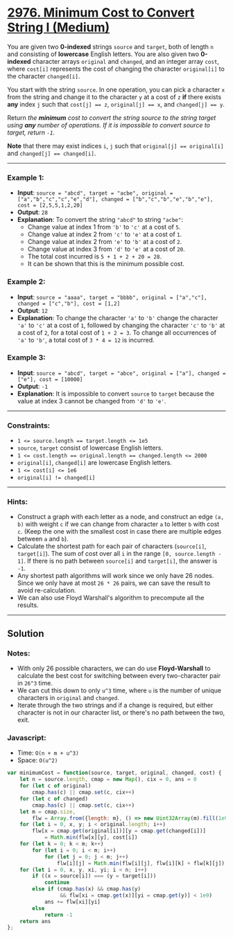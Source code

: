 # [2976. Minimum Cost to Convert String I (Medium)](https://leetcode.com/problems/minimum-cost-to-convert-string-i/)

You are given two **0-indexed** strings `source` and `target`, both of length `n` and consisting of **lowercase** English letters. You are also given two **0-indexed** character arrays `original` and `changed`, and an integer array `cost`, where `cost[i]` represents the cost of changing the character `original[i]` to the character `changed[i]`.

You start with the string `source`. In one operation, you can pick a character `x` from the string and change it to the character `y` at a cost of `z` **if** there exists **any** index `j` such that `cost[j] == z`, `original[j] == x`, and `changed[j] == y`.

Return _the **minimum** cost to convert the string source to the string target using **any** number of operations. If it is impossible to convert source to target, return `-1`_.

**Note** that there may exist indices `i`, `j` such that `original[j] == original[i]` and `changed[j] == changed[i]`.

---
### Example 1:
 - **Input**: `source = "abcd", target = "acbe", original = ["a","b","c","c","e","d"], changed = ["b","c","b","e","b","e"], cost = [2,5,5,1,2,20]`
 - **Output**: `28`
 - **Explanation**: To convert the string `"abcd"` to string `"acbe"`:
   - Change value at index 1 from `'b'` to `'c'` at a cost of `5`.
   - Change value at index 2 from `'c'` to `'e'` at a cost of `1`.
   - Change value at index 2 from `'e'` to `'b'` at a cost of `2`.
   - Change value at index 3 from `'d'` to `'e'` at a cost of `20`.
   - The total cost incurred is `5 + 1 + 2 + 20 = 28`.
   - It can be shown that this is the minimum possible cost.

### Example 2:
 - **Input**: `source = "aaaa", target = "bbbb", original = ["a","c"], changed = ["c","b"], cost = [1,2]`
 - **Output**: `12`
 - **Explanation**: To change the character `'a'` to `'b'` change the character `'a'` to `'c'` at a cost of `1`, followed by changing the character `'c'` to `'b'` at a cost of `2`, for a total cost of `1 + 2 = 3`. To change all occurrences of `'a'` to `'b'`, a total cost of `3 * 4 = 12` is incurred.

### Example 3:
 - **Input**: `source = "abcd", target = "abce", original = ["a"], changed = ["e"], cost = [10000]`
 - **Output**: `-1`
 - **Explanation**: It is impossible to convert `source` to `target` because the value at index 3 cannot be changed from `'d'` to `'e'`.

---
### Constraints:
 - `1 <= source.length == target.length <= 1e5`
 - `source`, `target` consist of lowercase English letters.
 - `1 <= cost.length == original.length == changed.length <= 2000`
 - `original[i]`, `changed[i]` are lowercase English letters.
 - `1 <= cost[i] <= 1e6`
 - `original[i] != changed[i]`

---
### Hints:
 - Construct a graph with each letter as a node, and construct an edge `(a, b)` with weight `c` if we can change from character `a` to letter `b` with cost `c`. (Keep the one with the smallest cost in case there are multiple edges between `a` and `b`).
 - Calculate the shortest path for each pair of characters (`source[i]`, `target[i]`). The sum of cost over all `i` in the range `[0, source.length - 1]`. If there is no path between `source[i]` and `target[i]`, the answer is `-1`.
 - Any shortest path algorithms will work since we only have 26 nodes. Since we only have at most `26 * 26` pairs, we can save the result to avoid re-calculation.
 - We can also use Floyd Warshall's algorithm to precompute all the results.

---
## Solution
### Notes:
 - With only 26 possible characters, we can do use **Floyd-Warshall** to calculate the best cost for switching between every two-character pair in `26^3` time.
 - We can cut this down to only `u^3` time, where `u` is the number of unique characters in `original` and `changed`.
 - Iterate through the two strings and if a change is required, but either character is not in our character list, or there's no path between the two, exit.

### Javascript:
 - Time: `O(n + m + u^3)`
 - Space: `O(u^2)`

```js
var minimumCost = function(source, target, original, changed, cost) {
    let n = source.length, cmap = new Map(), cix = 0, ans = 0
    for (let c of original)                                                 // Find unique characters
        cmap.has(c) || cmap.set(c, cix++)
    for (let c of changed)
        cmap.has(c) || cmap.set(c, cix++)
    let m = cmap.size,
        flw = Array.from({length: m}, () => new Uint32Array(m).fill(1e9))
    for (let i = 0, x, y; i < original.length; i++)                         // Floyd-Warshall
        flw[x = cmap.get(original[i])][y = cmap.get(changed[i])]
            = Math.min(flw[x][y], cost[i])
    for (let k = 0; k < m; k++)
        for (let i = 0; i < m; i++)
            for (let j = 0; j < m; j++)
                flw[i][j] = Math.min(flw[i][j], flw[i][k] + flw[k][j])
    for (let i = 0, x, y, xi, yi; i < n; i++)                               // Final check
        if ((x = source[i]) === (y = target[i]))
            continue
        else if (cmap.has(x) && cmap.has(y)
                 && flw[xi = cmap.get(x)][yi = cmap.get(y)] < 1e9)
            ans += flw[xi][yi]
        else
            return -1
    return ans
};
```
